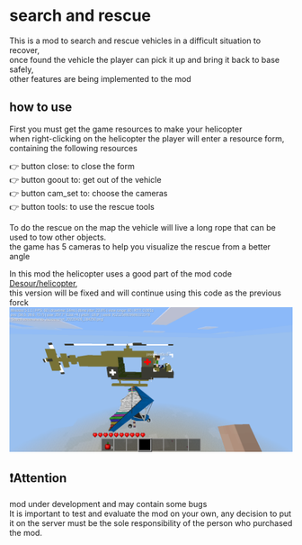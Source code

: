</div>
  <h1>search and rescue</h1>
This is a mod to search and rescue vehicles in a difficult situation to recover,</br>
once found the vehicle the player can pick it up and bring it back to base safely,</br>
other features are being implemented to the mod</br>
</div>
<div>
<h2>how to use</h2>
First you must get the game resources to make your helicopter</br>
when right-clicking on the helicopter the player will enter a resource form, containing the following resources</br>

 👉 button close: to close the form</br>
 👉 button goout to: get out of the vehicle</br>
 👉 button cam_set to: choose the cameras</br>
 👉 button tools: to use the rescue tools</br>

To do the rescue on the map the vehicle will live a long rope that can be used to tow other objects.</br>
  the game has 5 cameras to help you visualize the rescue from a better angle</br>
</div>
<div>
In this mod the helicopter uses a good part of the mod code <a href="https://github.com/Desour/helicopter">Desour/helicopter<a>,</br>
   this version will be fixed and will continue using this code as the previous forck</br>
  
 </div>
<img src="https://github.com/josegamestest/searchandrescue/blob/main/screenshot.png">
 <div>
<h2>❗Attention</h2>
 mod under development and may contain some bugs<br>
 It is important to test and evaluate the mod on your own, any decision to put it on the server must be the sole responsibility of the person who purchased the mod.
   <div>
